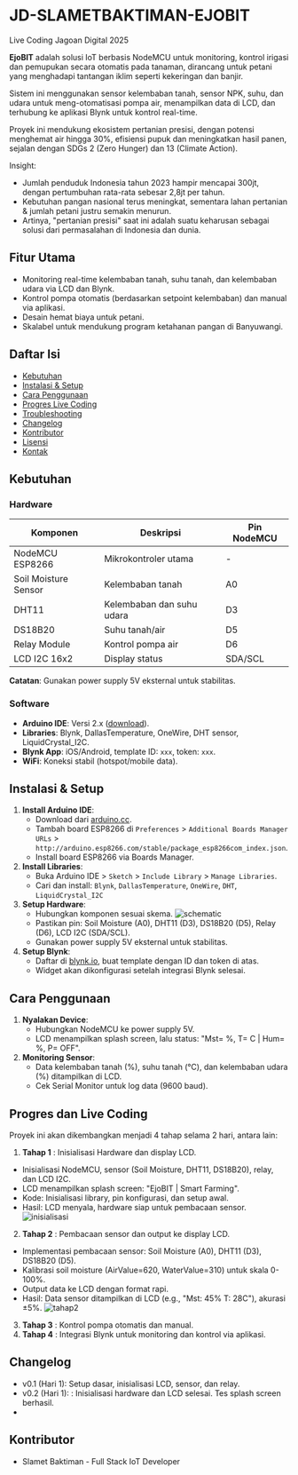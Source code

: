 # JD-SLAMETBAKTIMAN-EJOBIT
Live Coding Jagoan Digital 2025


**EjoBIT** adalah solusi IoT berbasis NodeMCU untuk monitoring, kontrol irigasi dan pemupukan secara otomatis pada tanaman, dirancang untuk petani yang menghadapi tantangan iklim seperti kekeringan dan banjir. 

Sistem ini menggunakan sensor kelembaban tanah, sensor NPK, suhu, dan udara untuk meng-otomatisasi pompa air, menampilkan data di LCD, dan terhubung ke aplikasi Blynk untuk kontrol real-time. 

Proyek ini mendukung ekosistem pertanian presisi, dengan potensi menghemat air hingga 30%, efisiensi pupuk dan meningkatkan hasil panen, sejalan dengan SDGs 2 (Zero Hunger) dan 13 (Climate Action).

Insight:
- Jumlah penduduk Indonesia tahun 2023 hampir mencapai 300jt, dengan pertumbuhan rata-rata sebesar 2,8jt per tahun.
- Kebutuhan pangan nasional terus meningkat, sementara lahan pertanian & jumlah petani justru semakin menurun.
- Artinya, "pertanian presisi" saat ini adalah suatu keharusan sebagai solusi dari permasalahan di Indonesia dan dunia.

## Fitur Utama 
- Monitoring real-time kelembaban tanah, suhu tanah, dan kelembaban udara via LCD dan Blynk.
- Kontrol pompa otomatis (berdasarkan setpoint kelembaban) dan manual via aplikasi.
- Desain hemat biaya untuk petani.
- Skalabel untuk mendukung program ketahanan pangan di Banyuwangi.

## Daftar Isi
- [Kebutuhan](#kebutuhan)
- [Instalasi & Setup](#instalasi--setup)
- [Cara Penggunaan](#cara-penggunaan)
- [Progres Live Coding](#progres-live-coding)
- [Troubleshooting](#troubleshooting)
- [Changelog](#changelog)
- [Kontributor](#kontributor)
- [Lisensi](#lisensi)
- [Kontak](#kontak)

## Kebutuhan

### Hardware
| Komponen             | Deskripsi                    | Pin NodeMCU |
|----------------------|------------------------------|-------------|
| NodeMCU ESP8266      | Mikrokontroler utama         | -           |
| Soil Moisture Sensor | Kelembaban tanah             | A0          |
| DHT11                | Kelembaban dan suhu udara    | D3          |
| DS18B20              | Suhu tanah/air               | D5          |
| Relay Module         | Kontrol pompa air            | D6          |
| LCD I2C 16x2         | Display status               | SDA/SCL     |

**Catatan**: Gunakan power supply 5V eksternal untuk stabilitas.

### Software
- **Arduino IDE**: Versi 2.x ([download](<https://www.arduino.cc/en/software>)).
- **Libraries**: Blynk, DallasTemperature, OneWire, DHT sensor, LiquidCrystal_I2C.
- **Blynk App**: iOS/Android, template ID: `xxx`, token: `xxx`.
- **WiFi**: Koneksi stabil (hotspot/mobile data).

## Instalasi & Setup
1. **Install Arduino IDE**:
   - Download dari [arduino.cc](<https://www.arduino.cc/en/software>).
   - Tambah board ESP8266 di `Preferences` > `Additional Boards Manager URLs` > `http://arduino.esp8266.com/stable/package_esp8266com_index.json`.
   - Install board ESP8266 via Boards Manager.
2. **Install Libraries**:
   - Buka Arduino IDE > `Sketch` > `Include Library` > `Manage Libraries`.
   - Cari dan install: `Blynk`, `DallasTemperature`, `OneWire`, `DHT`, `LiquidCrystal_I2C`
3. **Setup Hardware**:
   - Hubungkan komponen sesuai skema.
     ![schematic](assets/schematic.png)
   - Pastikan pin: Soil Moisture (A0), DHT11 (D3), DS18B20 (D5), Relay (D6), LCD I2C (SDA/SCL).
   - Gunakan power supply 5V eksternal untuk stabilitas.
4. **Setup Blynk**:
   - Daftar di [blynk.io](<https://blynk.io>), buat template dengan ID dan token di atas.
   - Widget akan dikonfigurasi setelah integrasi Blynk selesai.

## Cara Penggunaan
1. **Nyalakan Device**:
   - Hubungkan NodeMCU ke power supply 5V.
   - LCD menampilkan splash screen, lalu status: "Mst= %, T= C | Hum= %, P= OFF".
2. **Monitoring Sensor**:
   - Data kelembaban tanah (%), suhu tanah (°C), dan kelembaban udara (%) ditampilkan di LCD.
   - Cek Serial Monitor untuk log data (9600 baud).
     
## Progres dan Live Coding
Proyek ini akan dikembangkan menjadi 4 tahap selama 2 hari, antara lain:
1. **Tahap 1** : Inisialisasi Hardware dan display LCD.
- Inisialisasi NodeMCU, sensor (Soil Moisture, DHT11, DS18B20), relay, dan LCD I2C.
- LCD menampilkan splash screen: "EjoBIT | Smart Farming".
- Kode: Inisialisasi library, pin konfigurasi, dan setup awal.
- Hasil: LCD menyala, hardware siap untuk pembacaan sensor.
     ![inisialisasi](assets/inisialisasi.jpg)
  
2. **Tahap 2** : Pembacaan sensor dan output ke display LCD.
- Implementasi pembacaan sensor: Soil Moisture (A0), DHT11 (D3), DS18B20 (D5).
- Kalibrasi soil moisture (AirValue=620, WaterValue=310) untuk skala 0-100%.
- Output data ke LCD dengan format rapi.
- Hasil: Data sensor ditampilkan di LCD (e.g., "Mst: 45% T: 28C"), akurasi ±5%.
     ![tahap2](assets/tahap2.jpg)
  
3. **Tahap 3** : Kontrol pompa otomatis dan manual.
4. **Tahap 4** : Integrasi Blynk untuk monitoring dan kontrol via aplikasi.

## Changelog
- v0.1 (Hari 1): Setup dasar, inisialisasi LCD, sensor, dan relay.
- v0.2 (Hari 1): : Inisialisasi hardware dan LCD selesai. Tes splash screen berhasil.
- 

## Kontributor
- Slamet Baktiman - Full Stack IoT Developer
